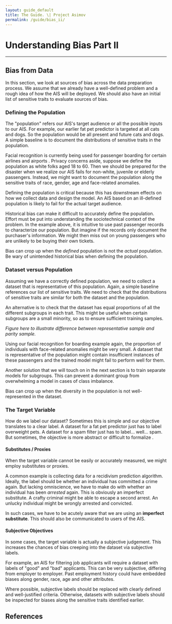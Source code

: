 ```yaml
---
layout: guide_default
title: The Guide. \| Project Asimov
permalink: /guide/bias_ii/
---
```


# Understanding Bias Part II

---

## Bias from Data

In this section, we look at sources of bias across the data preparation process. We assume that we already have a well-defined problem and a rough idea of how the AIS will be deployed. We should also have an initial list of sensitive traits to evaluate sources of bias.

### Defining the Population

The "population" refers our AIS's target audience or all the possible inputs to our AIS. For example, our earlier fat pet predictor is targeted at all cats and dogs. So the population would be all present and future cats and dogs. A simple baseline is to document the distributions of sensitive traits in the population.

<p class="box-blue">
  Facial recognition is currently being used for passenger boarding for certain airlines and airports <dt-cite cite="funk2019i"></dt-cite>. Privacy concerns aside, suppose we define the population as white folks aged 18 to 60. Then we should be prepared for the disaster when we realize our AIS fails for non-white, juvenile or elderly passengers. Instead, we might want to document the population along the sensitive traits of race, gender, age and face-related anomalies.
</p>

Defining the population is critical because this has downstream effects on how we collect data and design the model. An AIS based on an ill-defined population is likely to fail for the actual target audience.

Historical bias <dt-cite cite="suresh2019framework"></dt-cite> can make it difficult to accurately define the population. Effort must be put into understanding the sociotechnical context of the problem. In the example above, it is intuitive to use past passenger records to characterize our population. But imagine if the records only document the purchaser's information. We might then miss out on young passengers who are unlikely to be buying their own tickets.

<p class="box-red emph">
  Bias can crop up when the <em>defined</em> population is not the <em>actual</em> population. Be wary of unintended historical bias when defining the population.
</p>

### Dataset versus Population

Assuming we have a correctly defined population, we need to collect a dataset that is representative of this population. Again, a simple baseline references our list of sensitive traits. We need to check that the distributions of sensitive traits are similar for both the dataset and the population.

An alternative is to check that the dataset has equal proportions of all the different subgroups in each trait. This might be useful when certain subgroups are a small minority, so as to ensure sufficient training samples.

*Figure here to illustrate difference between representative sample and parity sample.*

<p class="box-blue">
  Using our facial recognition for boarding example again, the proportion of individuals with face-related anomalies might be very small. A dataset that is representative of the population might contain insufficient instances of these passengers and the trained model might fail to perform well for them.
</p>

Another solution that we will touch on in the next section is to train separate models for subgroups. This can prevent a dominant group from overwhelming a model in cases of class imbalance.

<p class="box-red emph">
  Bias can crop up when the diversity in the population is not well-represented in the dataset. 
</p>

### The Target Variable

How do we label our dataset? Sometimes this is simple and our objective translates to a clear label. A dataset for a fat pet predictor just has to label overweight pets. A dataset for a spam filter just has to label... well... spam. But sometimes, the objective is more abstract or difficult to formalize <dt-cite cite="barocas2016big"></dt-cite>.

#### Substitutes / Proxies

When the target variable cannot be easily or accurately measured, we might employ substitutes or proxies.

<p class="box-blue">
  A common example is collecting data for a recidivism prediction algorithm. Ideally, the label should be whether an individual has committed a crime again. But lacking omniscience, we have to make do with whether an individual has been <em>arrested</em> again. This is obviously an imperfect substitute. A crafty criminal might be able to escape a second arrest. An unlucky individual might be wrongly arrested and convicted.
</p>

In such cases, we have to be acutely aware that we are using an **imperfect substitute**. This should also be communicated to users of the AIS.

#### Subjective Objectives

In some cases, the target variable is actually a subjective judgement. This increases the chances of bias creeping into the dataset via subjective labels.

<p class="box-blue">
  For example, an AIS for filtering job applicants will require a dataset with labels of "good" and "bad" applicants. This can be very subjective, differing from employer to employer. Past employment history could have embedded biases along gender, race, age and other attributes.
</p>

Where possible, subjective labels should be replaced with clearly defined and well-justified criteria. Otherwise, datasets with subjective labels should be inspected for biases along the sensitive traits identified earlier.

<tofro prevtext="Sources of Bias" prevlink="../sources/"></tofro>

## References

<dt-bibliography></dt-bibliography>

<script type="text/bibliography">

@misc{funk2019i,
  title = {I Opted Out of Facial Recognition at the Airport — It Wasn't Easy},
  author={Funk, Allie},
  url={https://www.wired.com/story/opt-out-of-facial-recognition-at-the-airport/},
  year={2019},
  note = {Accessed: 2019-07-15},
  publisher={Wired}
}

@article{suresh2019framework,
  title={A Framework for Understanding Unintended Consequences of Machine Learning},
  author={Suresh, Harini and Guttag, John V},
  journal={arXiv preprint arXiv:1901.10002},
  year={2019}
}

@article{barocas2016big,
  title={Big data's disparate impact},
  author={Barocas, Solon and Selbst, Andrew D},
  journal={Calif. L. Rev.},
  volume={104},
  pages={671},
  year={2016},
  publisher={HeinOnline}
}

</script>